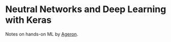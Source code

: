 # Neutral Networks and Deep Learning with Keras
Notes on hands-on ML by [Ageron](https://github.com/ageron/handson-ml2).

